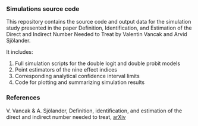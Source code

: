 ### Simulations source code
This repository contains the source code and output data for the simulation study presented in the paper Definition, Identification, and Estimation of the Direct and Indirect Number Needed to Treat by Valentin Vancak and Arvid Sjölander.

It includes:

1. Full simulation scripts for the double logit and double probit models
2. Point estimators of the nine effect indices
3. Corresponding analytical confidence interval limits
4. Code for plotting and summarizing simulation results

### References
V. Vancak & A. Sjölander, Definition, identification, and estimation of the direct and indirect number needed to treat, [arXiv](https://arxiv.org/abs/2504.16912)

